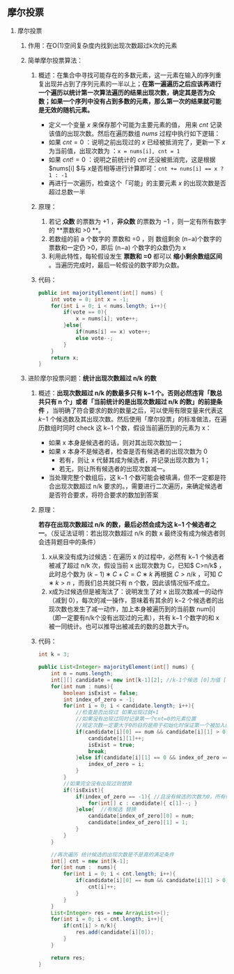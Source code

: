 ## 摩尔投票

1. 摩尔投票

   1. 作用：在O(1)空间复杂度内找到出现次数超过k次的元素

   2. 简单摩尔投票算法：

      1. 概述：在集合中寻找可能存在的多数元素，这一元素在输入的序列重复出现并占到了序列元素的一半以上；**在第一遍遍历之后应该再进行一个遍历以统计第一次算法遍历的结果出现次数，确定其是否为众数；如果一个序列中没有占到多数的元素，那么第一次的结果就可能是无效的随机元素。**

         * 定义一个变量 $x$ 来保存那个可能为主要元素的值， 用来 $cnt$ 记录该值的出现次数。然后在遍历数组 $nums$ 过程中执行如下逻辑：
         * 如果 $cnt = 0$ ：说明之前出现过的 $x$  已经被抵消完了，更新一下 $x$ 为当前值，出现次数为 ：`x = nums[i], cnt = 1`
         * 如果  $cnt != 0$ ：说明之前统计的 $cnt$ 还没被抵消完，这是根据 $nums[i] $与 $x$​ 是否相等进行计算即可：`cnt += nums[i] == x ? 1 : -1`
         * 再进行一次遍历，检查这个「可能」的主要元素 $x$​ 的出现次数是否超过总数一半

      2. 原理：

         1. 若记 **众数** 的票数为 +1 ，**非众数** 的票数为 −1 ，则一定有所有数字的 **票数和 >0 **。
         2. 若数组的前 a 个数字的 票数和 =0 ，则 数组剩余 (n−a)个数字的 票数和一定仍 >0，即后 (n−a) 个数字的众数仍为 x
         3. 利用此特性，每轮假设发生 **票数和 =0** 都可以 **缩小剩余数组区间** 。当遍历完成时，最后一轮假设的数字即为众数。

      3. 代码：

         ```java
         public int majorityElement(int[] nums) {
             int vote = 0; int x = -1;
             for(int i = 0; i < nums.length; i++){
                 if(vote == 0){
                     x = nums[i]; vote++;
                 }else{
                     if(nums[i] == x) vote++;
                     else vote--;
                 }
             }
             return x;
         }
         ```

   3. 进阶摩尔投票问题：**统计出现次数超过 n/k 的数**

      1. 概述：**出现次数超过 n/k  的数最多只有 k−1 个。否则必然违背「数总共只有 n 个」或者「当前统计的是出现次数超过 n/k 的数」的前提条件** ，当明确了符合要求的数的数量之后，可以使用有限变量来代表这 *k*−1 个候选数及其出现次数。然后使用「摩尔投票」的标准做法，在遍历数组时同时 check 这 k−1 个数，假设当前遍历到的元素为 x：

         * 如果 x 本身是候选者的话，则对其出现次数加一；
         * 如果 x 本身不是候选者，检查是否有候选者的出现次数为 0
           * 若有，则让 x 代替其成为候选者，并记录出现次数为 1；
           * 若无，则让所有候选者的出现次数减一。
         * 当处理完整个数组后，这 k−1 个数可能会被填满，但不一定都是符合出现次数超过 n/k 要求的。，需要进行二次遍历，来确定候选者是否符合要求，将符合要求的数加到答案

      2. 原理：

         **若存在出现次数超过 n/k 的数，最后必然会成为这 k−1 个候选者之一**。（反证法证明：若出现次数超过 n/k 的数 x 最终没有成为候选者则会违背题目中的条件）

         1. x从来没有成为过候选：在遍历 x 的过程中，必然有 k−1 个候选者被减了超过 n/k 次，假设当前 x 出现次数为 C，已知$ C>n/k$ ，此时总个数为 $(k−1)∗C+C=C∗k$ 
            再根据 $C>n/k$ ，可知 $C∗k>n$ ，而我们总共就只有 n  个数，因此该情况恒不成立。
         2. x成为过候选但是被淘汰了：说明发生了对 x 出现次数减一的动作（减到 0），每次的减一操作，意味着有其余的 k−2 个候选者的出现次数也发生了减一动作，加上本身被遍历到的当前数 num[i]（即一定要有n/k个没有出现过的元素），共有 k−1 个数字的和 x 被一同统计。也可以推导出被减去的数的总数大于n。

      3. 代码：
         ```java
         int k = 3;
         
         public List<Integer> majorityElement(int[] nums) {
             int n = nums.length;
             int[][] candidate = new int[k-1][2]; //k-1个候选 [0]为值 [1]为cnt
             for(int num : nums){
                 boolean isExist = false;
                 int index_of_zero = -1;
                 for(int i = 0; i < candidate.length; i++){
                     //检查是否出现过 如果出现过就+1
                     //如果没有出现过同时记录第一个cnt=0的元素位置
                     //规定次数一定要大于0的目的是用于初始化时保证第一个被加入的元素正确
                     if(candidate[i][0] == num && candidate[i][1] > 0){  
                         candidate[i][1]++;
                         isExist = true;
                         break;
                     }else if(candidate[i][1] == 0 && index_of_zero == -1){
                         index_of_zero = i;
                     }
                 }
                 //如果完全没有出现过则替换
                 if(!isExist){
                     if(index_of_zero == -1){ //且没有候选的次数为0，所有候选的次数--
                         for(int[] c : candidate){ c[1]--; }
                     }else{  //有候选 替换
                         candidate[index_of_zero][0] = num;
                         candidate[index_of_zero][1] = 1;
                     } 
                 }
             }
         
             //再次遍历 统计候选的出现次数是不是真的满足条件
             int[] cnt = new int[k-1]; 
             for(int num :  nums){
                 for(int i = 0; i < cnt.length; i++){
                     if(candidate[i][0] == num && candidate[i][1] > 0){
                         cnt[i]++;
                     }
                 }
             }
             List<Integer> res = new ArrayList<>();
             for(int i = 0; i < cnt.length; i++){
                 if(cnt[i] > n/k){
                     res.add(candidate[i][0]);
                 }
             }
         
             return res;
         }
         ```

         



